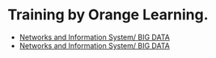 # Training by Orange Learning.
* [Networks and Information System/ BIG DATA ](https://orange.csod.com/LMS/BrownseTraining/BrownseTraining.aspx#f=1&s=536,564&o=1&h=2)
* [Networks and Information System/ BIG DATA ](https://orange.csod.com/LMS/BrownseTraining/BrownseTraining.aspx#f=1&s=536,568&o=1&h=2)
